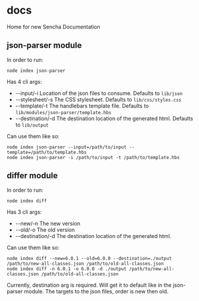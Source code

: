 # docs
Home for new Sencha Documentation

## json-parser module

In order to run:

    node index json-parser

Has 4 cli args:

 - --input/-i Location of the json files to consume. Defaults to `lib/json`
 - --stylesheet/-s The CSS stylesheet. Defaults to `lib/css/styles.css`
 - --template/-t The handlebars template file. Defaults to `lib/modules/json-parser/template.hbs`
 - --destination/-d The destination location of the generated html. Defaults to `lib/output`

Can use them like so:

    node index json-parser --input=/path/to/input --template=/path/to/template.hbs
    node index json-parser -i /path/to/input -t /path/to/template.hbs

## differ module

In order to run:

    node index diff

Has 3 cli args:

 - --new/-n The new version
 - --old/-o The old version
 - --destination/-d The destination location of the generated html.

Can use them like so:

    node index diff --new=6.0.1 --old=6.0.0 --destination=./output /path/to/new-all-classes.json /path/to/old-all-classes.json
    node index diff -n 6.0.1 -o 6.0.0 -d ./output /path/to/new-all-classes.json /path/to/old-all-classes.json

Currently, destination arg is required. Will get it to default like in the json-parser module.
The targets to the json files, order is new then old.
